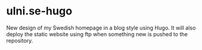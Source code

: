 # ulni.se-hugo
New design of my Swedish homepage in a blog style using Hugo. It will also deploy the static website
using ftp when something new is pushed to the repository.
